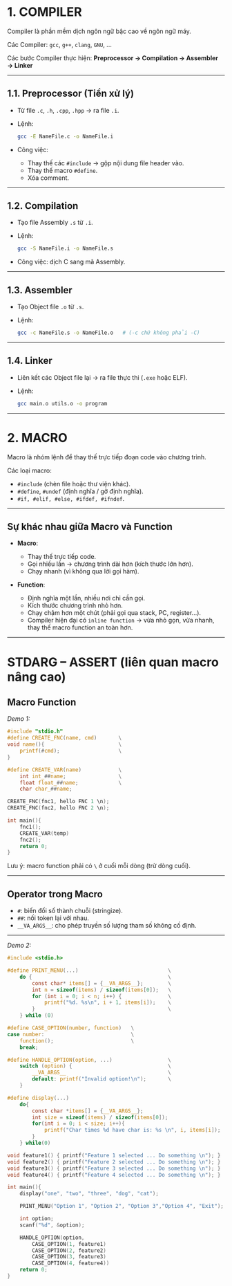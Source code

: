 # 1. COMPILER

Compiler là phần mềm dịch ngôn ngữ bậc cao về ngôn ngữ máy.

Các Compiler: `gcc`, `g++`, `clang`, `GNU`, ...

Các bước Compiler thực hiện: **Preprocessor → Compilation → Assembler → Linker**

---

## 1.1. Preprocessor (Tiền xử lý)

* Từ file `.c`, `.h`, `.cpp`, `.hpp` → ra file `.i`.
* Lệnh:

  ```bash
  gcc -E NameFile.c -o NameFile.i
  ```
* Công việc:

  * Thay thế các `#include` → gộp nội dung file header vào.
  * Thay thế macro `#define`.
  * Xóa comment.

---

## 1.2. Compilation

* Tạo file Assembly `.s` từ `.i`.
* Lệnh:

  ```bash
  gcc -S NameFile.i -o NameFile.s
  ```
* Công việc: dịch C sang mã Assembly.

---

## 1.3. Assembler

* Tạo Object file `.o` từ `.s`.
* Lệnh:

  ```bash
  gcc -c NameFile.s -o NameFile.o   # (-c chứ không phải -C)
  ```

---

## 1.4. Linker

* Liên kết các Object file lại → ra file thực thi (`.exe` hoặc ELF).
* Lệnh:

  ```bash
  gcc main.o utils.o -o program
  ```

---

# 2. MACRO

Macro là nhóm lệnh để thay thế trực tiếp đoạn code vào chương trình.

Các loại macro:

* `#include` (chèn file hoặc thư viện khác).
* `#define`, `#undef` (định nghĩa / gỡ định nghĩa).
* `#if, #elif, #else, #ifdef, #ifndef`.

---

## Sự khác nhau giữa Macro và Function

* **Macro**:

  * Thay thế trực tiếp code.
  * Gọi nhiều lần → chương trình dài hơn (kích thước lớn hơn).
  * Chạy nhanh (vì không qua lời gọi hàm).

* **Function**:

  * Định nghĩa một lần, nhiều nơi chỉ cần gọi.
  * Kích thước chương trình nhỏ hơn.
  * Chạy chậm hơn một chút (phải gọi qua stack, PC, register...).
  * Compiler hiện đại có `inline function` → vừa nhỏ gọn, vừa nhanh, thay thế macro function an toàn hơn.

---

# STDARG – ASSERT (liên quan macro nâng cao)

## Macro Function

*Demo 1:*

```c
#include "stdio.h"
#define CREATE_FNC(name, cmd)       \
void name(){                        \
    printf(#cmd);                   \
}

#define CREATE_VAR(name)            \
    int int_##name;                 \
    float float_##name;             \
    char char_##name;

CREATE_FNC(fnc1, hello FNC 1 \n);
CREATE_FNC(fnc2, hello FNC 2 \n);

int main(){
    fnc1();
    CREATE_VAR(temp)
    fnc2();
    return 0;
}
```

Lưu ý: macro function phải có `\` ở cuối mỗi dòng (trừ dòng cuối).

---

## Operator trong Macro

* `#`: biến đối số thành chuỗi (stringize).
* `##`: nối token lại với nhau.
* `__VA_ARGS__`: cho phép truyền số lượng tham số không cố định.

---

*Demo 2:*

```c
#include <stdio.h>

#define PRINT_MENU(...)                             \
    do {                                            \
        const char* items[] = {__VA_ARGS__};        \
        int n = sizeof(items) / sizeof(items[0]);   \
        for (int i = 0; i < n; i++) {               \
            printf("%d. %s\n", i + 1, items[i]);    \
        }                                           \
    } while (0)

#define CASE_OPTION(number, function)   \
case number:                            \
    function();                         \
    break;

#define HANDLE_OPTION(option, ...)                  \
    switch (option) {                               \
        __VA_ARGS__                                 \
        default: printf("Invalid option!\n");       \
    }

#define display(...)                                                    \
    do{                                                                 \
        const char *items[] = {__VA_ARGS__};                            \
        int size = sizeof(items) / sizeof(items[0]);                    \
        for(int i = 0; i < size; i++){                                  \
            printf("Char times %d have char is: %s \n", i, items[i]);   \
        }                                                               \
    } while(0)                                       

void feature1() { printf("Feature 1 selected ... Do something \n"); }
void feature2() { printf("Feature 2 selected ... Do something \n"); }
void feature3() { printf("Feature 3 selected ... Do something \n"); }
void feature4() { printf("Feature 4 selected ... Do something \n"); }

int main(){
    display("one", "two", "three", "dog", "cat");

    PRINT_MENU("Option 1", "Option 2", "Option 3","Option 4", "Exit");

    int option;
    scanf("%d", &option);

    HANDLE_OPTION(option,
        CASE_OPTION(1, feature1)
        CASE_OPTION(2, feature2)
        CASE_OPTION(3, feature3)
        CASE_OPTION(4, feature4))
    return 0;
}
```